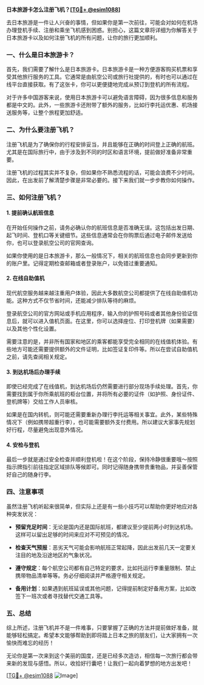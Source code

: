 **日本旅游卡怎么注册飞机？[[TG💪+ @esim1088](https://t.me/s/esim1088)]**

去日本旅游是一件让人兴奋的事情，但如果你是第一次前往，可能会对如何在机场办理登机手续、注册和乘坐飞机感到困惑。别担心，这篇文章将详细为你解答关于日本旅游卡以及如何注册飞机的所有问题，让你的旅行更加顺利。

### 一、什么是日本旅游卡？

首先，我们需要了解什么是日本旅游卡。日本旅游卡是一种方便游客购买机票和享受其他旅行服务的工具。它通常是由航空公司或旅行社提供的，有时也可以通过在线平台直接获取。有了这张卡，你可以更便捷地完成从预订到登机的所有流程。

对于许多中国游客来说，使用日本旅游卡可以避免语言障碍，因为很多信息和服务都是中文的。此外，一些旅游卡还附带了额外的服务，比如行李托运优惠、机场接送服务等，让整个旅程更加舒适。

### 二、为什么要注册飞机？

注册飞机是为了确保你的行程安排妥当，并且能够在正确的时间登上正确的航班。尤其是在国际旅行中，由于涉及到不同的时区和语言环境，提前做好准备非常重要。

注册飞机的过程其实并不复杂，但如果你不熟悉流程的话，可能会浪费不少时间。因此，在出发前了解清楚步骤是非常必要的。接下来我们就一步步教你如何操作。

### 三、如何注册飞机？

#### 1. 提前确认航班信息

在开始任何操作之前，请务必确认你的航班信息是否准确无误。这包括出发日期、起飞时间、登机口等关键细节。这些信息通常会在你购票后通过电子邮件发送给你，也可以登录航空公司的官网查询。

如果你使用的是日本旅游卡，那么一般情况下，相关的航班信息也会同步更新到你的账户里。记得定期检查邮箱或者登录账户，以免错过重要通知。

#### 2. 在线自助值机

现代航空服务越来越注重用户体验，因此大多数航空公司都提供了在线自助值机功能。这种方式不仅节省时间，还能减少排队等待的麻烦。

登录航空公司的官方网站或手机应用程序，输入你的护照号码或者其他身份验证信息后，就可以进入值机页面。在这里，你可以选择座位、打印登机牌（如果需要）以及其他个性化设置。

需要注意的是，并非所有国家和地区的乘客都能享受完全相同的在线值机体验。有些地方可能还需要提供额外的文件证明，比如签证复印件等。所以在尝试自助值机之前，请先查阅相关规定。

#### 3. 到达机场后办理手续

即使已经完成了在线值机，到达机场后仍然需要进行部分现场手续处理。首先，你需要找到属于你所乘航班的柜台位置，并将所有必要的证件（如护照、身份证件、登机牌等）交给工作人员审核。

如果是在国内转机，则可能还需要重新办理行李托运等相关事宜。此外，某些特殊情况下（例如携带超重行李），也可能需要额外支付费用。所以建议大家事先规划好行程，尽量避免出现意外情况。

#### 4. 安检与登机

最后一步就是通过安全检查并顺利登机啦！在这个阶段，保持冷静很重要哦～按照指示牌指引前往指定区域排队等候即可。同时记得随身携带贵重物品，并妥善保管好自己的随身行李。

### 四、注意事项

虽然注册飞机听起来很简单，但实际上还是有一些小技巧可以帮助你更好地应对各种突发状况：

- **预留充足时间**：无论是国内还是国际航班，都建议至少提前两小时到达机场。这样可以留出足够的时间来应对不可预见的情况。
  
- **检查天气预报**：恶劣天气可能会影响航班正常起降，因此出发前几天一定要关注目的地及沿途地区的气象状况。
  
- **遵守规定**：每个航空公司都有自己特定的要求，比如托运行李重量限制、禁止携带物品清单等等。务必仔细阅读并严格遵守相关规定。
  
- **备用计划**：如果遇到航班延误或其他问题，记得提前制定好备用方案，比如改签下一班次或者寻找替代交通工具等。

### 五、总结

综上所述，注册飞机并不是一件难事，只要掌握了正确的方法并提前做好准备，就能够轻松搞定。希望本文能够帮助到即将踏上日本之旅的朋友们，让大家拥有一次愉快而难忘的经历！

无论你是第一次来到这个美丽的国度，还是已经多次造访，相信每一次旅行都会带来新的发现与感悟。所以，收拾好行囊吧！让我们一起向着梦想的地方出发吧！

[[TG💪+ @esim1088](https://t.me/s/esim1088) ![Image](https://i.postimg.cc/4NQfJmqS/Snipaste-2025-05-13-00-14-12.png)]